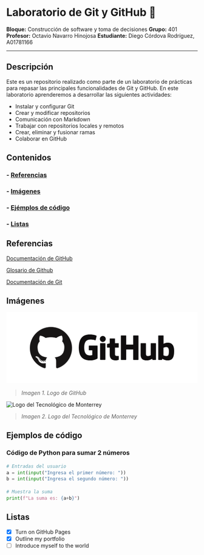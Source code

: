 # Laboratorio de Git y GitHub 👾

**Bloque:** Construcción de software y toma de decisiones
**Grupo:** 401
**Profesor:** Octavio Navarro Hinojosa
**Estudiante:** Diego Córdova Rodríguez, A01781166

---

## Descripción

Este es un repositorio realizado como parte de un laboratorio de prácticas para repasar las principales funcionalidades de Git y GitHub. En este laboratorio aprenderemos a desarrollar las siguientes actividades:
- Instalar y configurar Git
- Crear y modificar repositorios
- Comunicación con Markdown
- Trabajar con repositorios locales y remotos
- Crear, eliminar y fusionar ramas
- Colaborar en GitHub

## Contenidos

### - [Referencias](#referencias)
### - [Imágenes](imagenes)
### - [Ejémplos de código](ejemplos-de-codigo)
### - [Listas](listas)

## Referencias

[Documentación de GitHub](https://docs.github.com/en)

[Glosario de Github](https://docs.github.com/en/get-started/learning-about-github/github-glossary)

[Documentación de Git](https://git-scm.com/doc)

## Imágenes

![Logo de GitHub](/github_logo.png)
>*Imagen 1. Logo de GitHub*

![Logo del Tecnológico de Monterrey](https://javier.rodriguez.org.mx/itesm/2014/tecnologico-de-monterrey-blue-med.png)
>*Imagen 2. Logo del Tecnológico de Monterrey*

## Ejemplos de código

### Código de Python para sumar 2 números
```python
# Entradas del usuario
a = int(input("Ingresa el primer número: "))
b = int(input("Ingresa el segundo número: "))

# Muestra la suma
print(f"La suma es: {a+b}")
```

## Listas
- [x] Turn on GitHub Pages
- [x] Outline my portfolio
- [ ] Introduce myself to the world
